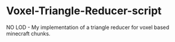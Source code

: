 # Voxel-Triangle-Reducer-script
NO LOD - My implementation of a triangle reducer for voxel based minecraft chunks. 
